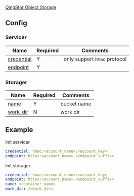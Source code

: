 [QingStor Object Storage](https://www.qingcloud.com/products/qingstor/)

## Config

### Servicer

| Name | Required | Comments |
| ---- | -------- | -------- |
| [credential](go-storage/pairs/credential.md) | Y | only support `hmac` protocol |
| [endpoint](go-storage/pairs/endpoint.md) | Y | |

### Storager

| Name | Required | Comments |
| ---- | -------- | -------- |
| [name](go-storage/pairs/name.md) | Y | bucket name |
| [work_dir](go-storage/pairs/work_dir.md) | N | work dir |

## Example

Init servicer

```yaml
credential: hmac:<account_name>:<account_key>
endpoint: https:<account_name>.<endpoint_suffix>
```

Init storager

```yaml
credential: hmac:<account_name>:<account_key>
endpoint: https:<account_name>.<endpoint_suffix>
name: <container_name>
work_dir: /<work_dir>
```
